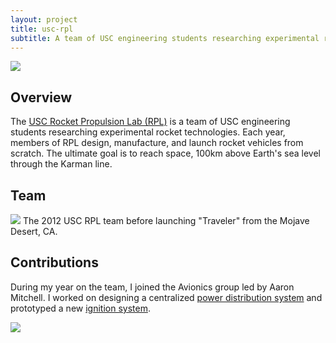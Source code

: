 ```yaml
---
layout: project
title: usc-rpl
subtitle: A team of USC engineering students researching experimental rocket technologies.
---
```


<img src="http://niftyhedgehog.com/usc-rpl/images/traveler_mountain.jpg">

## Overview
The [USC Rocket Propulsion Lab (RPL)](http://www.uscrpl.com/) is a team of USC engineering students researching experimental rocket technologies. Each year, members of RPL design, manufacture, and launch rocket vehicles from scratch. The ultimate goal is to reach space, 100km above Earth's sea level through the Karman line. 


## Team
<img src="http://niftyhedgehog.com/usc-rpl/images/traveler_team.jpg">
The 2012 USC RPL team before launching "Traveler" from the Mojave Desert, CA.


## Contributions
During my year on the team, I joined the Avionics group led by Aaron Mitchell. I worked on designing a centralized [power distribution system](http://niftyhedgehog.com/usc-rpl-avionics-power/) and prototyped a new [ignition system](http://niftyhedgehog.com/usc-rpl-ignition/).

<img src="http://niftyhedgehog.com/usc-rpl/images/traveler_zoom.jpg">
